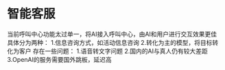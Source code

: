 # 智能客服
当前呼叫中心功能太过单一，将AI接入呼叫中心，由AI和用户进行交互效果更佳
具体分为两种：
1.信息咨询方式，如活动信息咨询
2.转化为主的模型，将目标转化为客户
存在一些问题：
1.语音转文字问题
2.国内的AI与真人仍有较大差距
3.OpenAI的服务需要国外跳板，延迟高
